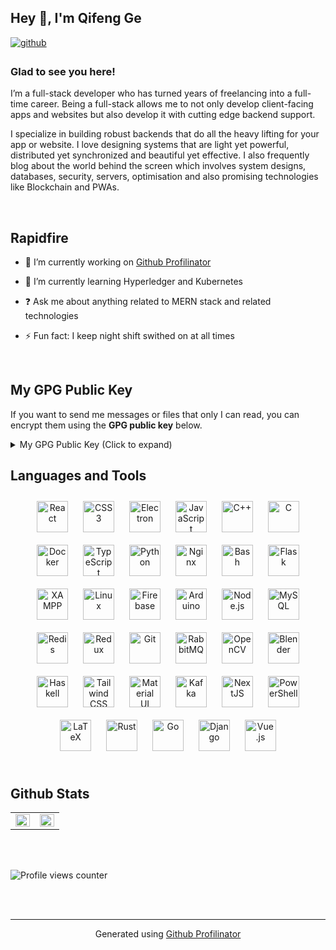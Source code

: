 ## Hey 👋, I'm Qifeng Ge  
  

<a href="https://github.com/KevenGe" target="_blank">
<img src=https://img.shields.io/badge/github-%2324292e.svg?&style=for-the-badge&logo=github&logoColor=white alt=github style="margin-bottom: 5px;" />
</a>  
  



### Glad to see you here!  
I’m a full-stack developer who has turned years of freelancing into a full-time career. Being a full-stack allows me to not only develop client-facing apps and websites but also develop it with cutting edge backend support.

I specialize in building robust backends that do all the heavy lifting for your app or website. I love designing systems that are light yet powerful, distributed yet synchronized and beautiful yet effective. I also frequently blog about the world behind the screen which involves system designs, databases, security, servers, optimisation and also promising technologies like Blockchain and PWAs.  
  

<br/>  


## Rapidfire  
- 🔭 I’m currently working on [Github Profilinator](https://github.com/rishavanand/github-profilinator)  
  

- 🌱 I’m currently learning Hyperledger and Kubernetes  
  

- ❓ Ask me about anything related to MERN stack and related technologies  
  

- ⚡ Fun fact: I keep night shift swithed on at all times   
  

<br/>  

## My GPG Public Key

If you want to send me messages or files that only I can read, you can encrypt them using the **GPG public key** below.

<details>
  <summary>My GPG Public Key (Click to expand)</summary>
  <pre><blockcode> 
-----BEGIN PGP PUBLIC KEY BLOCK-----

mQGNBGcWT0kBDADXv/EYn2DUd0GBtdnDSRd6KVqKus6AETyHqgKCZglHfX6ELTyO
Snl1gOw2TDgNRzL4EFcBBEkG0MpnZLmfysrRt4FDzaz1Ez8jXZuMT1CbmSQZh43i
z1Og5v93nGc+Qt5ttINpnSpHYODwSxhBjeLJP03o2tzZcJ4CbF+JseigWu8YvUzk
S+dY1cT6yU9MsxR2E557DintToG5zSFtSMMa1VL1PCXs471tDTgQVnl10G6IgL6e
nYybBMeWLdg0ACY4Oyb2EtCGyaJac5mMAf3iCEe/xVRldQUzfP3ZFotNt/vXcjQl
b1r4Rmsdc+q0O+UrM2fCbjajJn2yxqEaWHpfCmo4NijTygmSlxHVInvjUVaKNFUW
sRNky/wFy9jlJ8MDDv2D7HLqgflvWMb8ftYYieJZ5KcC5jweEvE4z2ho7n7q6/1q
EayokugNZBhxk9qWHBJH5IxUU0mWqEimk+ev1lqsn+VYs3LBw9+PTK9Jf7Bq1i34
1L3KqgwKYDa369UAEQEAAbQwcWlmZW5nIChObyBDb25tZW50cyBGb3IgR1BHKSA8
MTk4NTk5NjkwMkBxcS5jb20+iQHRBBMBCAA7FiEECafP/qW63MJWpnI4rxzeef5D
qKUFAmcWT0kCGwMFCwkIBwICIgIGFQoJCAsCBBYCAwECHgcCF4AACgkQrxzeef5D
qKXcqAv+OhlCMgS7IN5FtduA5lRnDPf8Sc1CpGRD/j4gyVIMFLlWWUIPz3nSM27G
i7Z13Nwy3F+V7kmpsgv+63iymZ6c3ofeyqBVKBPGMwYN96jubTF1SfAjgf7GALOw
vQjydpxFZ3LytMcjtANlea564HG19aRhWeiNVhfnw3sGtmXKFESDOzaTfhDS38tY
qsvY4tfP3n3qqx195lNBuPE6lsv3lY08rZs6ph5iJ6JnCm+xNlP4pBvjszcLEtGd
Z9W8gT8yQ1DDcrjPG0WiVXtX7swsRPiWBLP8iNNaL7PmrACFcCYBQIVcPsFX7Vo+
5q5W6iH7/IMaboeZJzeVx6mkwzCRzqdrNphUDKvxfAH6obe9FcNYlv9G+vcnoz+G
Lj9TIxpWR4b+70quHlN4rxX8kRb+G4r7EitPbkDbAu2Qq9C4Ub97GpNWxN8oVHov
sLmmw3Byom2/H+rgmELf+N+CkxCAowWzeEX3EEfVsMQ4jZX3nEpui60YFTS5OM+G
PbZctWzOuQGNBGcWT0kBDADC3i7YZNxjKYVYgAZCRYNTEkKqsvHwIX86uT4uowym
Pl9JWdFHdbsvJKV3qt2sI3gKmoCJjm7M2z7sjARRqmrqDI8SeVhDmOvJchjVWkNT
9gGlhXuhJl8qe6yIby+bY83E+ab4xg+XwVb7A1Wj4FRCHyU5XnSYs2ifQgf91jmz
qQzqSlu6RR261RL4QTF1aJiUmvRRGT+MZl13foc6vQfwohQTMDT3zjEduLlXvymt
2mxtB5xodybdwHnX+n8dY7xXQYezqgASMRf4qeG9C4feU3wWEgFFCFZQ0xyQ0GpM
NdXpvK0PKHs6uiveYIvSJ9srG2no5HuqzNiJWcATDmb2Eipo6ZOEcFVm0d1S3Bnp
8cD5pDx5C9w7SJslvVB3udEw483gkZSxPWID04kPp1Bt26mOsGHNoB9J3QLoy6H2
FyDHbGdZkYnqDtZpH4n4Yob14kkQRMD1KmGFu+imeGx7Zzd7RiGstkHDKyY/CSDy
PbGOO3yepjRRfQy9rJGVDC0AEQEAAYkBtgQYAQgAIBYhBAmnz/6lutzCVqZyOK8c
3nn+Q6ilBQJnFk9JAhsMAAoJEK8c3nn+Q6iljL0L/jzh8pUWGrSzeqUnOuBkys0h
5SaIeL09POwt2RS5SDv0GxpqBMGAafILMsWT8kmNWLzLziQDHvJKPKCiLOB1TVTx
xc5linj2wl5BRiylpw2HbrLxy+5YjLpXEAM2v7yYpThC7YRRwPO8E09H/76HqKxd
cUBd8tzaJ870/EiaCjMkEuXGu8ad1uRgpTQZMcnlGNj0h9fk8QF3eM20wjQ3SHAi
ojnnM4E1EaW3XiRKOt6LW4H2X3bgdKS2uo4fqZbNbHmA0WTAV3X5+L1Npjp7VuVS
+5uOQQxHLsR1HVvmBDXXGcpvStzGc54RP9YkA971MSGk/SkYOXp5VultJhd7cdMl
C9sJZvXLMGGuq8naZpkKtkKctxVfv2IV51ojN0cEGRAJf4isv8zowH8TBBgBFMqn
Rr1X0acESO691r5AUnrgnlmhwortk64ZxAl1B+YLsQ/tHwrcMg7FAxw2BAG9l6WU
NGH4jzjHQOSq9bBWvFxWmLhD8c/NBjWwqlTHfLM0iw==
=6fEA
-----END PGP PUBLIC KEY BLOCK-----
  </blockcode></pre>
</details>

## Languages and Tools  
<div align="center">  
<a href="https://reactjs.org/" target="_blank"><img style="margin: 10px" src="https://profilinator.rishav.dev/skills-assets/react-original-wordmark.svg" alt="React" height="50" /></a>  
<a href="https://www.w3schools.com/css/" target="_blank"><img style="margin: 10px" src="https://profilinator.rishav.dev/skills-assets/css3-original-wordmark.svg" alt="CSS3" height="50" /></a>  
<a href="https://www.electronjs.org/" target="_blank"><img style="margin: 10px" src="https://profilinator.rishav.dev/skills-assets/electron-original.svg" alt="Electron" height="50" /></a>  
<a href="https://www.javascript.com/" target="_blank"><img style="margin: 10px" src="https://profilinator.rishav.dev/skills-assets/javascript-original.svg" alt="JavaScript" height="50" /></a>  
<a href="https://www.cplusplus.com/" target="_blank"><img style="margin: 10px" src="https://profilinator.rishav.dev/skills-assets/cplusplus-original.svg" alt="C++" height="50" /></a>  
<a href="https://www.cprogramming.com/" target="_blank"><img style="margin: 10px" src="https://profilinator.rishav.dev/skills-assets/c-original.svg" alt="C" height="50" /></a>  
<a href="https://www.docker.com/" target="_blank"><img style="margin: 10px" src="https://profilinator.rishav.dev/skills-assets/docker-original-wordmark.svg" alt="Docker" height="50" /></a>  
<a href="https://www.typescriptlang.org/" target="_blank"><img style="margin: 10px" src="https://profilinator.rishav.dev/skills-assets/typescript-original.svg" alt="TypeScript" height="50" /></a>  
<a href="https://www.python.org/" target="_blank"><img style="margin: 10px" src="https://profilinator.rishav.dev/skills-assets/python-original.svg" alt="Python" height="50" /></a>  
<a href="https://www.nginx.com/" target="_blank"><img style="margin: 10px" src="https://profilinator.rishav.dev/skills-assets/nginx-original.svg" alt="Nginx" height="50" /></a>  
<a href="https://www.gnu.org/software/bash/" target="_blank"><img style="margin: 10px" src="https://profilinator.rishav.dev/skills-assets/gnu_bash-icon.svg" alt="Bash" height="50" /></a>  
<a href="https://flask.palletsprojects.com/" target="_blank"><img style="margin: 10px" src="https://profilinator.rishav.dev/skills-assets/flask.png" alt="Flask" height="50" /></a>  
<a href="https://www.apachefriends.org/" target="_blank"><img style="margin: 10px" src="https://profilinator.rishav.dev/skills-assets/xampp.png" alt="XAMPP" height="50" /></a>  
<a href="https://www.linux.org/" target="_blank"><img style="margin: 10px" src="https://profilinator.rishav.dev/skills-assets/linux-original.svg" alt="Linux" height="50" /></a>  
<a href="https://firebase.google.com/" target="_blank"><img style="margin: 10px" src="https://profilinator.rishav.dev/skills-assets/firebase.png" alt="Firebase" height="50" /></a>  
<a href="https://www.arduino.cc/" target="_blank"><img style="margin: 10px" src="https://profilinator.rishav.dev/skills-assets/arduino.png" alt="Arduino" height="50" /></a>  
<a href="https://nodejs.org/" target="_blank"><img style="margin: 10px" src="https://profilinator.rishav.dev/skills-assets/nodejs-original-wordmark.svg" alt="Node.js" height="50" /></a>  
<a href="https://www.mysql.com/" target="_blank"><img style="margin: 10px" src="https://profilinator.rishav.dev/skills-assets/mysql-original-wordmark.svg" alt="MySQL" height="50" /></a>  
<a href="https://redis.io/" target="_blank"><img style="margin: 10px" src="https://profilinator.rishav.dev/skills-assets/redis-original-wordmark.svg" alt="Redis" height="50" /></a>  
<a href="https://redux.js.org/" target="_blank"><img style="margin: 10px" src="https://profilinator.rishav.dev/skills-assets/redux-original.svg" alt="Redux" height="50" /></a>  
<a href="https://github.com/" target="_blank"><img style="margin: 10px" src="https://profilinator.rishav.dev/skills-assets/git-scm-icon.svg" alt="Git" height="50" /></a>  
<a href="https://www.rabbitmq.com/" target="_blank"><img style="margin: 10px" src="https://profilinator.rishav.dev/skills-assets/rabbitmq-icon.svg" alt="RabbitMQ" height="50" /></a>  
<a href="https://opencv.org/" target="_blank"><img style="margin: 10px" src="https://profilinator.rishav.dev/skills-assets/opencv-icon.svg" alt="OpenCV" height="50" /></a>  
<a href="https://www.blender.org/" target="_blank"><img style="margin: 10px" src="https://profilinator.rishav.dev/skills-assets/blender_community_badge_white.svg" alt="Blender" height="50" /></a>  
<a href="https://www.haskell.org/" target="_blank"><img style="margin: 10px" src="https://profilinator.rishav.dev/skills-assets/haskell.png" alt="Haskell" height="50" /></a>  
<a href="https://www.tailwindcss.com/" target="_blank"><img style="margin: 10px" src="https://profilinator.rishav.dev/skills-assets/tailwindcss.svg" alt="Tailwind CSS" height="50" /></a>  
<a href="https://mui.com/" target="_blank"><img style="margin: 10px" src="https://profilinator.rishav.dev/skills-assets/mui.png" alt="Material UI" height="50" /></a>  
<a href="https://kafka.apache.org/" target="_blank"><img style="margin: 10px" src="https://profilinator.rishav.dev/skills-assets/apache_kafka-icon.svg" alt="Kafka" height="50" /></a>  
<a href="https://nextjs.org/" target="_blank"><img style="margin: 10px" src="https://profilinator.rishav.dev/skills-assets/nextjs.png" alt="NextJS" height="50" /></a>  
<a href="https://docs.microsoft.com/en-us/powershell/" target="_blank"><img style="margin: 10px" src="https://profilinator.rishav.dev/skills-assets/powershell.png" alt="PowerShell" height="50" /></a>  
<a href="https://www.latex-project.org/" target="_blank"><img style="margin: 10px" src="https://profilinator.rishav.dev/skills-assets/latex.png" alt="LaTeX" height="50" /></a>  
<a href="https://www.rust-lang.org/" target="_blank"><img style="margin: 10px" src="https://profilinator.rishav.dev/skills-assets/rust-plain.svg" alt="Rust" height="50" /></a>  
<a href="https://go.dev/" target="_blank"><img style="margin: 10px" src="https://profilinator.rishav.dev/skills-assets/go-original.svg" alt="Go" height="50" /></a>  
<a href="https://www.djangoproject.com/" target="_blank"><img style="margin: 10px" src="https://profilinator.rishav.dev/skills-assets/django-original.svg" alt="Django" height="50" /></a>  
<a href="https://vuejs.org/" target="_blank"><img style="margin: 10px" src="https://profilinator.rishav.dev/skills-assets/vuejs-original-wordmark.svg" alt="Vue.js" height="50" /></a>  
</div>  

<br/>  


## Github Stats  
<table><tr><td valign="top" width="50%">

<img src="https://github-readme-stats.vercel.app/api?username=KevenGe&show_icons=true&count_private=true&hide_border=true" align="left" style="width: 100%" />

</td><td valign="top" width="50%">

<img src="https://github-readme-stats.vercel.app/api/top-langs/?username=KevenGe&hide_border=true&layout=compact" align="left" style="width: 100%" />

</td></tr></table>  

<br/>  

  

<br/>  

![Profile views counter](https://komarev.com/ghpvc/?username=KevenGe&&style=flat-square)  
  

<br/>  


<br />

----
<div align="center">Generated using <a href="https://profilinator.rishav.dev/" target="_blank">Github Profilinator</a></div>
